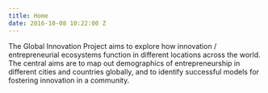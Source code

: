 ```yaml
---
title: Home
date: 2016-10-08 10:22:00 Z
---
```


The Global Innovation Project aims to explore how innovation / entrepreneurial ecosystems function in different locations across the world. The central aims are to map out demographics of entrepreneurship in different cities and countries globally, and to identify successful models for fostering innovation in a community. 